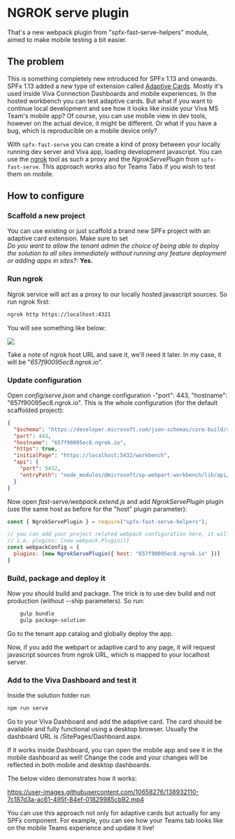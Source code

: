 # NGROK serve plugin

That's a new webpack plugin from "spfx-fast-serve-helpers" module, aimed to make mobile testing a bit easier.

## The problem

This is something completely new introduced for SPFx 1.13 and onwards. SPFx 1.13 added a new type of extension called [Adaptive Cards](https://docs.microsoft.com/en-us/sharepoint/dev/spfx/viva/get-started/build-first-sharepoint-adaptive-card-extension). Mostly it's used inside Viva Connection Dashboards and mobile experiences. In the hosted workbench you can test adaptive cards. But what if you want to continue local development and see how it looks like inside your Viva MS Team's mobile app? Of course, you can use mobile view in dev tools, however on the actual device, it might be different. Or what if you have a bug, which is reproducible on a mobile device only?

With `spfx-fast-serve` you can create a kind of proxy between your locally running dev server and Viva app, loading development javascript. You can use the [ngrok](https://ngrok.com/) tool as such a proxy and the _NgrokServePlugin_ from `spfx-fast-serve`. This approach works also for Teams Tabs if you wish to test them on mobile.

## How to configure

### Scaffold a new project

You can use existing or just scaffold a brand new SPFx project with an adaptive card extension. Make sure to set  
 _Do you want to allow the tenant admin the choice of being able to deploy the solution to all sites immediately without running any feature deployment or adding apps in sites?:_ **Yes.**

### Run ngrok

Ngrok service will act as a proxy to our locally hosted javascript sources. So run ngrok first:

```bash
ngrok http https://localhost:4321
```

You will see something like below:

[![](/img/ngrok.jpg)](image)

Take a note of ngrok host URL and save it, we'll need it later. In my case, it will be "_657f90095ec8.ngrok.io_".

### Update configuration

Open _config/serve.json_ and change configuration -"port": 443, "hostname": "657f90095ec8.ngrok.io". This is the whole configuration (for the default scaffolded project):

```json
{
  "$schema": "https://developer.microsoft.com/json-schemas/core-build/serve.schema.json",
  "port": 443,
  "hostname": "657f90095ec8.ngrok.io",
  "https": true,
  "initialPage": "https://localhost:5432/workbench",
  "api": {
    "port": 5432,
    "entryPath": "node_modules/@microsoft/sp-webpart-workbench/lib/api/"
  }
}
```

Now open _fast-serve/webpack.extend.js_ and add _NgrokServePlugin_ plugin (use the same host as before for the "host" plugin parameter):

```js
const { NgrokServePlugin } = require("spfx-fast-serve-helpers");

// you can add your project related webpack configuration here, it will be merged using webpack-merge module
// i.e. plugins: [new webpack.Plugin()]
const webpackConfig = {
  plugins: [new NgrokServePlugin({ host: "657f90095ec8.ngrok.io" })]
}
```

### Build, package and deploy it

Now you should build and package. The trick is to use dev build and not production (without --ship parameters). So run:

```bash
    gulp bundle
    gulp package-solution
```

Go to the tenant app catalog and globally deploy the app.

Now, if you add the webpart or adaptive card to any page, it will request javascript sources from ngrok URL, which is mapped to your localhost server.

### Add to the Viva Dashboard and test it

Inside the solution folder run

```bash
npm run serve
```

Go to your Viva Dashboard and add the adaptive card. The card should be available and fully functional using a desktop browser. Usually the dashboard URL is <your sharepoint home site url>/SitePages/Dashboard.aspx.

If it works inside Dashboard, you can open the mobile app and see it in the mobile dashboard as well! Change the code and your changes will be reflected in both mobile and desktop dashboards.

The below video demonstrates how it works:

<https://user-images.githubusercontent.com/10658276/138932110-7c187d3a-ac61-495f-84ef-01829985cb92.mp4>

You can use this approach not only for adaptive cards but actually for any SPFx component. For example, you can see how your Teams tab looks like on the mobile Teams experience and update it live!
